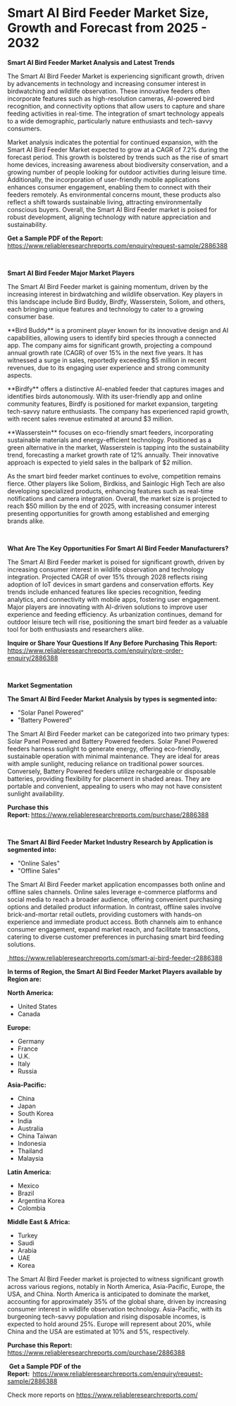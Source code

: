 <p><h1>Smart AI Bird Feeder Market Size, Growth and Forecast from 2025 - 2032</h1></p><p><strong>Smart AI Bird Feeder Market Analysis and Latest Trends</strong></p>
<p><p>The Smart AI Bird Feeder Market is experiencing significant growth, driven by advancements in technology and increasing consumer interest in birdwatching and wildlife observation. These innovative feeders often incorporate features such as high-resolution cameras, AI-powered bird recognition, and connectivity options that allow users to capture and share feeding activities in real-time. The integration of smart technology appeals to a wide demographic, particularly nature enthusiasts and tech-savvy consumers.</p><p>Market analysis indicates the potential for continued expansion, with the Smart AI Bird Feeder Market expected to grow at a CAGR of 7.2% during the forecast period. This growth is bolstered by trends such as the rise of smart home devices, increasing awareness about biodiversity conservation, and a growing number of people looking for outdoor activities during leisure time. Additionally, the incorporation of user-friendly mobile applications enhances consumer engagement, enabling them to connect with their feeders remotely. As environmental concerns mount, these products also reflect a shift towards sustainable living, attracting environmentally conscious buyers. Overall, the Smart AI Bird Feeder market is poised for robust development, aligning technology with nature appreciation and sustainability.</p></p>
<p><strong>Get a Sample PDF of the Report:&nbsp;</strong> <a href="https://www.reliableresearchreports.com/enquiry/request-sample/2886388?utm_campaign=3430&utm_medium=2&utm_source=Github&utm_content=ia&utm_term=13032025&utm_id=smart-ai-bird-feeder">https://www.reliableresearchreports.com/enquiry/request-sample/2886388</a></p>
<p>&nbsp;</p>
<p><strong>Smart AI Bird Feeder Major Market Players</strong></p>
<p><p>The Smart AI Bird Feeder market is gaining momentum, driven by the increasing interest in birdwatching and wildlife observation. Key players in this landscape include Bird Buddy, Birdfy, Wasserstein, Soliom, and others, each bringing unique features and technology to cater to a growing consumer base.</p><p>**Bird Buddy** is a prominent player known for its innovative design and AI capabilities, allowing users to identify bird species through a connected app. The company aims for significant growth, projecting a compound annual growth rate (CAGR) of over 15% in the next five years. It has witnessed a surge in sales, reportedly exceeding $5 million in recent revenues, due to its engaging user experience and strong community aspects.</p><p>**Birdfy** offers a distinctive AI-enabled feeder that captures images and identifies birds autonomously. With its user-friendly app and online community features, Birdfy is positioned for market expansion, targeting tech-savvy nature enthusiasts. The company has experienced rapid growth, with recent sales revenue estimated at around $3 million.</p><p>**Wasserstein** focuses on eco-friendly smart feeders, incorporating sustainable materials and energy-efficient technology. Positioned as a green alternative in the market, Wasserstein is tapping into the sustainability trend, forecasting a market growth rate of 12% annually. Their innovative approach is expected to yield sales in the ballpark of $2 million.</p><p>As the smart bird feeder market continues to evolve, competition remains fierce. Other players like Soliom, Birdkiss, and Sainlogic High Tech are also developing specialized products, enhancing features such as real-time notifications and camera integration. Overall, the market size is projected to reach $50 million by the end of 2025, with increasing consumer interest presenting opportunities for growth among established and emerging brands alike.</p></p>
<p>&nbsp;</p>
<p><strong>What Are The Key Opportunities For Smart AI Bird Feeder Manufacturers?</strong></p>
<p><p>The Smart AI Bird Feeder market is poised for significant growth, driven by increasing consumer interest in wildlife observation and technology integration. Projected CAGR of over 15% through 2028 reflects rising adoption of IoT devices in smart gardens and conservation efforts. Key trends include enhanced features like species recognition, feeding analytics, and connectivity with mobile apps, fostering user engagement. Major players are innovating with AI-driven solutions to improve user experience and feeding efficiency. As urbanization continues, demand for outdoor leisure tech will rise, positioning the smart bird feeder as a valuable tool for both enthusiasts and researchers alike.</p></p>
<p><strong>Inquire or Share Your Questions If Any Before Purchasing This Report:</strong> <a href="https://www.reliableresearchreports.com/enquiry/pre-order-enquiry/2886388?utm_campaign=3430&utm_medium=2&utm_source=Github&utm_content=ia&utm_term=13032025&utm_id=smart-ai-bird-feeder">https://www.reliableresearchreports.com/enquiry/pre-order-enquiry/2886388</a></p>
<p>&nbsp;</p>
<p><strong>Market Segmentation</strong></p>
<p><strong>The Smart AI Bird Feeder Market Analysis by types is segmented into:</strong></p>
<p><ul><li>"Solar Panel Powered"</li><li>"Battery Powered"</li></ul></p>
<p><p>The Smart AI Bird Feeder market can be categorized into two primary types: Solar Panel Powered and Battery Powered feeders. Solar Panel Powered feeders harness sunlight to generate energy, offering eco-friendly, sustainable operation with minimal maintenance. They are ideal for areas with ample sunlight, reducing reliance on traditional power sources. Conversely, Battery Powered feeders utilize rechargeable or disposable batteries, providing flexibility for placement in shaded areas. They are portable and convenient, appealing to users who may not have consistent sunlight availability.</p></p>
<p><strong>Purchase this Report:&nbsp;</strong><a href="https://www.reliableresearchreports.com/purchase/2886388?utm_campaign=3430&utm_medium=2&utm_source=Github&utm_content=ia&utm_term=13032025&utm_id=smart-ai-bird-feeder">https://www.reliableresearchreports.com/purchase/2886388</a></p>
<p>&nbsp;</p>
<p><strong>The Smart AI Bird Feeder Market Industry Research by Application is segmented into:</strong></p>
<p><ul><li>"Online Sales"</li><li>"Offline Sales"</li></ul></p>
<p><p>The Smart AI Bird Feeder market application encompasses both online and offline sales channels. Online sales leverage e-commerce platforms and social media to reach a broader audience, offering convenient purchasing options and detailed product information. In contrast, offline sales involve brick-and-mortar retail outlets, providing customers with hands-on experience and immediate product access. Both channels aim to enhance consumer engagement, expand market reach, and facilitate transactions, catering to diverse customer preferences in purchasing smart bird feeding solutions.</p></p>
<p><a href="https://www.reliableresearchreports.com/smart-ai-bird-feeder-r2886388?utm_campaign=3430&utm_medium=2&utm_source=Github&utm_content=ia&utm_term=13032025&utm_id=smart-ai-bird-feeder">&nbsp;https://www.reliableresearchreports.com/smart-ai-bird-feeder-r2886388</a></p>
<p><strong>In terms of Region, the Smart AI Bird Feeder Market Players available by Region are:</strong></p>
<p>
    <p> <strong> North America: </strong>
        <ul>
            <li>United States</li>
            <li>Canada</li>
        </ul>
        </p> 
    <p> <strong> Europe: </strong>
        <ul>
            <li>Germany</li>
            <li>France</li>
            <li>U.K.</li>
            <li>Italy</li>
            <li>Russia</li>
        </ul>
        </p> 
    <p> <strong> Asia-Pacific: </strong>
        <ul>
            <li>China</li>
            <li>Japan</li>
            <li>South Korea</li>
            <li>India</li>
            <li>Australia</li>
            <li>China Taiwan</li>
            <li>Indonesia</li>
            <li>Thailand</li>
            <li>Malaysia</li>
        </ul>
        </p> 
    <p> <strong> Latin America: </strong>
        <ul>
            <li>Mexico</li>
            <li>Brazil</li>
            <li>Argentina Korea</li>
            <li>Colombia</li>
        </ul>
        </p> 
    <p> <strong> Middle East & Africa: </strong>
        <ul>
            <li>Turkey</li>
            <li>Saudi</li>
            <li>Arabia</li>
            <li>UAE</li>
            <li>Korea</li>
        </ul>
    </p>
    </p>
<p><p>The Smart AI Bird Feeder market is projected to witness significant growth across various regions, notably in North America, Asia-Pacific, Europe, the USA, and China. North America is anticipated to dominate the market, accounting for approximately 35% of the global share, driven by increasing consumer interest in wildlife observation technology. Asia-Pacific, with its burgeoning tech-savvy population and rising disposable incomes, is expected to hold around 25%. Europe will represent about 20%, while China and the USA are estimated at 10% and 5%, respectively.</p></p>
<p><strong>Purchase this Report: </strong><a href="https://www.reliableresearchreports.com/purchase/2886388?utm_campaign=3430&utm_medium=2&utm_source=Github&utm_content=ia&utm_term=13032025&utm_id=smart-ai-bird-feeder">https://www.reliableresearchreports.com/purchase/2886388</a></p>
<p>&nbsp;<strong>Get a Sample PDF of the Report:&nbsp;&nbsp;</strong><a href="https://www.reliableresearchreports.com/enquiry/request-sample/2886388?utm_campaign=3430&utm_medium=2&utm_source=Github&utm_content=ia&utm_term=13032025&utm_id=smart-ai-bird-feeder">https://www.reliableresearchreports.com/enquiry/request-sample/2886388</a></p>
<p><strong></strong></p>
<p>Check more reports on <a href="https://www.reliableresearchreports.com/?utm_campaign=3430&utm_medium=2&utm_source=Github&utm_content=ia&utm_term=13032025&utm_id=smart-ai-bird-feeder">https://www.reliableresearchreports.com/</a></p>